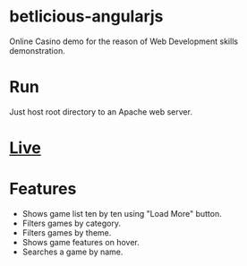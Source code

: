 # betlicious-angularjs
Online Casino demo for the reason of Web Development skills demonstration.

# Run
Just host root directory to an Apache web server.

# [Live](http://ktsalikidis.000webhostapp.com/betlicious/)

# Features
* Shows game list ten by ten using "Load More" button.
* Filters games by category.
* Filters games by theme.
* Shows game features on hover.
* Searches a game by name.
